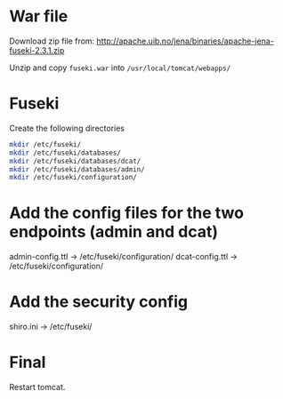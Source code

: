 # War file

Download zip file from: http://apache.uib.no/jena/binaries/apache-jena-fuseki-2.3.1.zip

Unzip and copy ```fuseki.war``` into ```/usr/local/tomcat/webapps/```

# Fuseki

Create the following directories

```bash
mkdir /etc/fuseki/
mkdir /etc/fuseki/databases/
mkdir /etc/fuseki/databases/dcat/
mkdir /etc/fuseki/databases/admin/
mkdir /etc/fuseki/configuration/

```

# Add the config files for the two endpoints (admin and dcat)

admin-config.ttl -> /etc/fuseki/configuration/
dcat-config.ttl -> /etc/fuseki/configuration/

# Add the security config

shiro.ini -> /etc/fuseki/

# Final

Restart tomcat.

